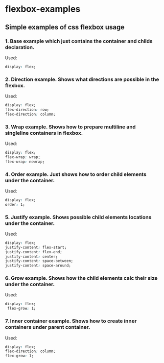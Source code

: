 # flexbox-examples
## Simple examples of css flexbox usage

### 1. Base example which just contains the container and childs declaration.

Used:
```css
display: flex;
```

### 2. Direction example. Shows what directions are possible in the flexbox.

Used:
```css
display: flex;
flex-direction: row;
flex-direction: column;
```

### 3. Wrap example. Shows how to prepare multiline and singleline containers in flexbox.

Used:
```css
display: flex;
flex-wrap: wrap;
flex-wrap: nowrap;
```

### 4. Order example. Just shows how to order child elements under the container.

Used:
```css
display: flex;
order: 1;
```

### 5. Justify example. Shows possible child elements locations under the container.

Used:
```css
display: flex;
justify-content: flex-start;
justify-content: flex-end;
justify-content: center;
justify-content: space-between;
justify-content: space-around;
```

### 6. Grow example. Shows how the child elements calc their size under the container.

Used:
```css
display: flex;
 flex-grow: 1;
```

### 7. Inner container example. Shows how to create inner containers under parent container.

Used:
```css
display: flex;
flex-direction: column;
flex-grow: 1;
```